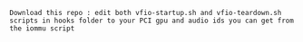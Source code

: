 

    Download this repo : edit both vfio-startup.sh and vfio-teardown.sh scripts in hooks folder to your PCI gpu and audio ids you can get from the iommu script



